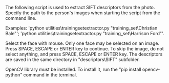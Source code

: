 The following script is used to extract SIFT descriptors from the photo.
Specify the path to the person's images when starting the script from the command line.

Examples:
'python utilities\trainingsetextractor.py "training_set\Christian Bale"';
'python utilities\trainingsetextractor.py "training_set\Harrison Ford"'.

Select the face with mouse. Only one face may be selected on an image. Press SPACE, ESCAPE or ENTER key to continue.
To skip the image, do not select anything, and press SPACE, ESCAPE or ENTER key.
The descriptors are saved in the same directory in "descriptors\SIFT" subfolder.

OpenCV library must be installed. To install it, run the "pip install opencv-python" command in the terminal.